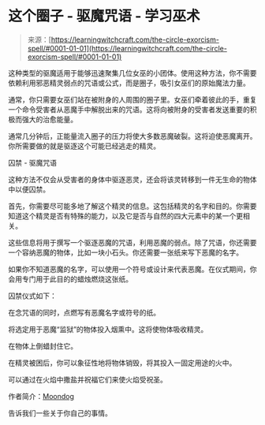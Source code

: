 <!--yml

类别: 未分类

日期: 2024-06-12 18:16:32

-->

# 这个圈子 - 驱魔咒语 - 学习巫术

> 来源：[https://learningwitchcraft.com/the-circle-exorcism-spell/#0001-01-01](https://learningwitchcraft.com/the-circle-exorcism-spell/#0001-01-01)

这种类型的驱魔适用于能够迅速聚集几位女巫的小团体。使用这种方法，你不需要依赖利用邪恶精灵弱点的咒语或公式，而是圈子，吸引女巫们的原始魔法力量。

通常，你只需要女巫们站在被附身的人周围的圈子里。女巫们牵着彼此的手，重复一个命令受害者从恶魔手中解脱出来的咒语。这将向被附身的受害者发送重要的积极而强大的治愈能量。

通常几分钟后，正能量流入圈子的压力将使大多数恶魔破裂。这将迫使恶魔离开。你所需要做的就是驱逐这个可能已经逃走的精灵。

囚禁 - 驱魔咒语

这种方法不仅会从受害者的身体中驱逐恶灵，还会将该灵转移到一件无生命的物体中以便囚禁。

首先，你需要尽可能多地了解这个精灵的信息。这包括精灵的名字和目的。你需要知道这个精灵是否有特殊的能力，以及它是否与自然的四大元素中的某一个更相关。

这些信息将用于撰写一个驱逐恶魔的咒语，利用恶魔的弱点。除了咒语，你还需要一个容纳恶魔的物体，比如一块小石头。你还需要一张纸来写下恶魔的名字。

如果你不知道恶魔的名字，可以使用一个符号或设计来代表恶魔。在仪式期间，你会用专门用于此目的的蜡烛燃烧这张纸。

囚禁仪式如下：

在念咒语的同时，点燃写有恶魔名字或符号的纸。

将选定用于恶魔“监狱”的物体投入烟熏中。这将使物体吸收精灵。

在物体上倒蜡封住它。

在精灵被困后，你可以象征性地将物体销毁，将其投入一固定用途的火中。

可以通过在火焰中撒盐并祝福它们来使火焰受祝圣。

作者简介：[Moondog](https://learningwitchcraft.com/profile/?tthayer/)

告诉我们一些关于你自己的事情。
